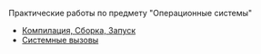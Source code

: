 Практические работы по предмету "Операционные системы"

* [Компилация, Сборка, Запуск](CompilationBuildLaunch)
* [Системные вызовы](SystemCalls)